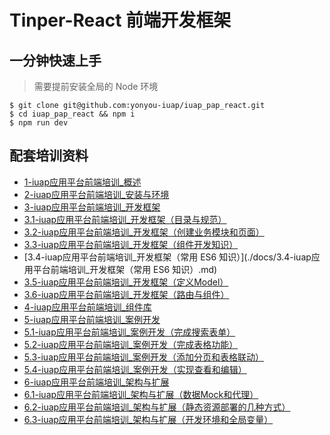 
# Tinper-React 前端开发框架

## 一分钟快速上手

> 需要提前安装全局的 Node 环境

```
$ git clone git@github.com:yonyou-iuap/iuap_pap_react.git
$ cd iuap_pap_react && npm i
$ npm run dev
```

## 配套培训资料

- [1-iuap应用平台前端培训_概述](./docs/1-iuap应用平台前端培训_概述.md)
- [2-iuap应用平台前端培训_安装与环境](./docs/2-iuap应用平台前端培训_安装与环境.md)
- [3-iuap应用平台前端培训_开发框架](./docs/3-iuap应用平台前端培训_开发框架.md)
- [3.1-iuap应用平台前端培训_开发框架（目录与规范）](./docs/3.1-iuap应用平台前端培训_开发框架（目录与规范）.md)
- [3.2-iuap应用平台前端培训_开发框架（创建业务模块和页面）](./docs/3.2-iuap应用平台前端培训_开发框架（创建业务模块和页面）.md)
- [3.3-iuap应用平台前端培训_开发框架（组件开发知识）](./docs/3.3-iuap应用平台前端培训_开发框架（组件开发知识）.md)
- [3.4-iuap应用平台前端培训_开发框架（常用 ES6 知识）](./docs/3.4-iuap应用平台前端培训_开发框架（常用 ES6 知识）.md)
- [3.5-iuap应用平台前端培训_开发框架（定义Model）](./docs/3.5-iuap应用平台前端培训_开发框架（定义Model）.md)
- [3.6-iuap应用平台前端培训_开发框架（路由与组件）](./docs/3.6-iuap应用平台前端培训_开发框架（路由与组件）.md)
- [4-iuap应用平台前端培训_组件库](./docs/4-iuap应用平台前端培训_组件库.md)
- [5-iuap应用平台前端培训_案例开发](./docs/5-iuap应用平台前端培训_案例开发.md)
- [5.1-iuap应用平台前端培训_案例开发（完成搜索表单）](./docs/5.1-iuap应用平台前端培训_案例开发（完成搜索表单）.md)
- [5.2-iuap应用平台前端培训_案例开发（完成表格功能）](./docs/5.2-iuap应用平台前端培训_案例开发（完成表格功能）.md)
- [5.3-iuap应用平台前端培训_案例开发（添加分页和表格联动）](./docs/5.3-iuap应用平台前端培训_案例开发（添加分页和表格联动）.md)
- [5.4-iuap应用平台前端培训_案例开发（实现查看和编辑）](./docs/5.4-iuap应用平台前端培训_案例开发（实现查看和编辑）.md)
- [6-iuap应用平台前端培训_架构与扩展](./docs/6-iuap应用平台前端培训_架构与扩展.md)
- [6.1-iuap应用平台前端培训_架构与扩展（数据Mock和代理）](./docs/6.1-iuap应用平台前端培训_架构与扩展（数据Mock和代理）.md)
- [6.2-iuap应用平台前端培训_架构与扩展（静态资源部署的几种方式）](./docs/6.2-iuap应用平台前端培训_架构与扩展（静态资源部署的几种方式）.md)
- [6.3-iuap应用平台前端培训_架构与扩展（开发环境和全局变量）](./docs/6.3-iuap应用平台前端培训_架构与扩展（开发环境和全局变量）.md)
